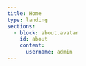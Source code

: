 ```yaml
---
title: Home
type: landing
sections:
  - block: about.avatar
    id: about
    content:
      username: admin
---
```


